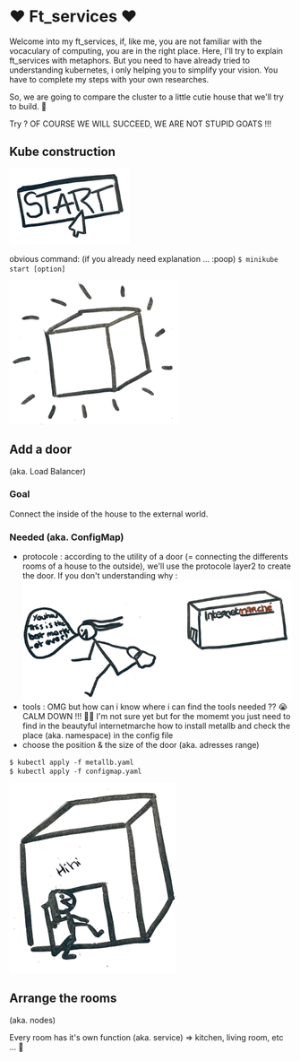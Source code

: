 # :heart: Ft_services :heart:
Welcome into my ft_services, if, like me, you are not familiar with the vocaculary of computing, you are in the right place. Here, I'll try to explain ft_services with metaphors. But you need to have already tried to understanding kubernetes, i only helping you to simplify your vision. You have to complete my steps with your own researches.

So, we are going to compare the cluster to a little cutie house that we'll try to build. :cherry_blossom:

Try ? OF COURSE WE WILL SUCCEED, WE ARE NOT STUPID GOATS !!!
## Kube construction
![Example](img/start.png)

obvious command: (if you already need explanation ... :poop)
`$ minikube start [option]`

![Example](img/kube.png)

## Add a door
(aka. Load Balancer)
### Goal
Connect the inside of the house to the external world.
### Needed (aka. ConfigMap)
- protocole : according to the utility of a door (= connecting the differents rooms of a house to the outside), we'll use the protocole layer2 to create the door. If you don't understanding why :
![Example](img/intermarche.png)
- tools : OMG but how can i know where i can find the tools needed ?? :sob: CALM DOWN !!! :lotus_position_woman: I'm not sure yet but for the momemt you just need to find in the beautyful internetmarche how to install metallb and check the place (aka. namespace) in the config file 
- choose the position & the size of the door (aka. adresses range)

```
$ kubectl apply -f metallb.yaml
$ kubectl apply -f configmap.yaml
```
![Example](img/door.png)

## Arrange the rooms
(aka. nodes)

Every room has it's own function (aka. service) => kitchen, living room, etc ... :bath:
